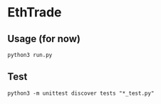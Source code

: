 # EthTrade

## Usage (for now)

    python3 run.py

## Test

    python3 -m unittest discover tests "*_test.py"